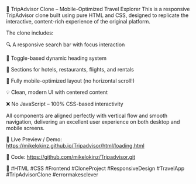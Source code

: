 📍 TripAdvisor Clone – Mobile-Optimized Travel Explorer
This is a responsive TripAdvisor clone built using pure HTML and CSS, designed to replicate the interactive, content-rich experience of the original platform.

The clone includes:

🔍 A responsive search bar with focus interaction

🧭 Toggle-based dynamic heading system

🏨 Sections for hotels, restaurants, flights, and rentals

📱 Fully mobile-optimized layout (no horizontal scroll!)

💡 Clean, modern UI with centered content

❌ No JavaScript – 100% CSS-based interactivity

All components are aligned perfectly with vertical flow and smooth navigation, delivering an excellent user experience on both desktop and mobile screens.







🔗 Live Preview / Demo: https://mikelokinz.github.io/Tripadvisor/html/loading.html







📁 Code: https://github.com/mikelokinz/Tripadvisor.git

📌 #HTML #CSS #Frontend #CloneProject #ResponsiveDesign #TravelApp #TripAdvisorClone #errormakesclever
